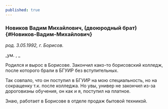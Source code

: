 ```yaml
---
published: true
---
```


### Новиков Вадим Михайлович, (двоюродный брат) {#Новиков-Вадим-Михайлович}

_род. 3.05.1992, г. Борисов._

_ум. , _

Родился и вырос в Борисове. 
Закончил како-то борисовский колледж, после которого брали в БГУИР без вступительных.

Так совпало, что он поступил в БГУИР на мою специальность, но на сокращенку т.к. после колледжа.
Но увы, универ не закончил из-за дороговизны обучения, он как и я, поступил на платное.

Знаю, работает в Борисове в отделе продаж бытовой техникой. 
        
